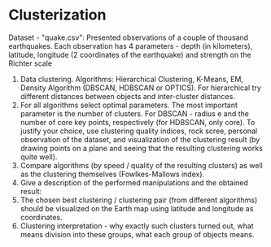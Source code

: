 # Clusterization

Dataset - "quake.csv": Presented observations of a couple of thousand earthquakes. Each observation has 4 parameters - depth (in kilometers), latitude, longitude (2 coordinates of the earthquake) and strength on the Richter scale 

1. Data clustering. Algorithms: Hierarchical Clustering, K-Means, EM, Density Algorithm (DBSCAN, HDBSCAN or OPTICS). For hierarchical try different distances between objects and inter-cluster distances.
2. For all algorithms select optimal parameters. The most important parameter is the number of clusters. For DBSCAN - radius e and the number of core key points, respectively (for HDBSCAN, only core). To justify your choice, use clustering quality indices, rock scree, personal observation of the dataset, and visualization of the clustering result (by drawing points on a plane and seeing that the resulting clustering works quite well). 
3. Compare algorithms (by speed / quality of the resulting clusters) as well as the clustering themselves (Fowlkes-Mallows index). 
4. Give a description of the performed manipulations and the obtained result:
5. The chosen best clustering / clustering pair (from different algorithms) should be visualized on the Earth map using latitude and longitude as coordinates. 
6. Clustering interpretation - why exactly such clusters turned out, what means division into these groups, what each group of objects means.